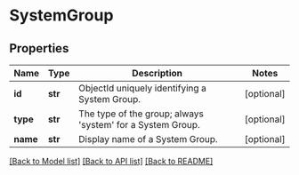 # SystemGroup

## Properties
Name | Type | Description | Notes
------------ | ------------- | ------------- | -------------
**id** | **str** | ObjectId uniquely identifying a System Group. | [optional] 
**type** | **str** | The type of the group; always &#39;system&#39; for a System Group. | [optional] 
**name** | **str** | Display name of a System Group. | [optional] 

[[Back to Model list]](../README.md#documentation-for-models) [[Back to API list]](../README.md#documentation-for-api-endpoints) [[Back to README]](../README.md)


